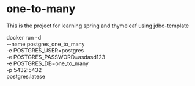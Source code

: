 # one-to-many
This is the project for learning spring and thymeleaf using jdbc-template


docker run -d \
  --name postgres_one_to_many \
  -e POSTGRES_USER=postgres \
  -e POSTGRES_PASSWORD=asdasd123 \
  -e POSTGRES_DB=one_to_many \
  -p 5432:5432 \
  postgres:latesе